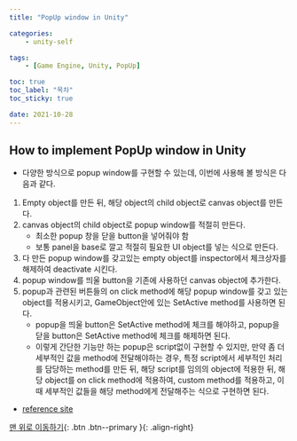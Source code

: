```yaml
---
title: "PopUp window in Unity"

categories:
    - unity-self

tags:
    - [Game Engine, Unity, PopUp]

toc: true
toc_label: "목차"
toc_sticky: true

date: 2021-10-28
---
```


## How to implement PopUp window in Unity
- 다양한 방식으로 popup window를 구현할 수 있는데, 이번에 사용해 볼 방식은 다음과 같다.
1. Empty object를 만든 뒤, 해당 object의 child object로 canvas object를 만든다.
2. canvas object의 child object로 popup window를 적절히 만든다.
    - 최소한 popup 창을 닫을 button을 넣어줘야 함
    - 보통 panel을 base로 깔고 적절히 필요한 UI object를 넣는 식으로 만든다.
3. 다 만든 popup window를 갖고있는 empty object를 inspector에서 체크상자를 해제하여 deactivate 시킨다. 
4. popup window를 띄울 button을 기존에 사용하던 canvas object에 추가한다.
5. popup과 관련된 버튼들의 on click method에 해당 popup window를 갖고 있는 object를 적용시키고, GameObject안에 있는 SetActive method를 사용하면 된다.
    - popup을 띄울 button은 SetActive method에 체크를 해야하고, popup을 닫을 button은 SetActive method에 체크를 해제하면 된다.
    - 이렇게 간단한 기능만 하는 popup은 script없이 구현할 수 있지만, 만약 좀 더 세부적인 값을 method에 전달해야하는 경우, 특정 script에서 세부적인 처리를 담당하는 method를 만든 뒤, 해당 script를 임의의 object에 적용한 뒤, 해당 object를 on click method에 적용하여, custom method를 적용하고, 이때 세부적인 값들을 해당 method에게 전달해주는 식으로 구현하면 된다. 
- [reference site](https://solution94.tistory.com/75)


[맨 위로 이동하기](#){: .btn .btn--primary }{: .align-right}